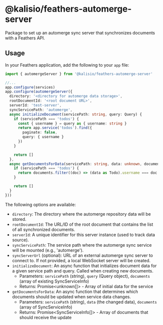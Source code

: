 # @kalisio/feathers-automerge-server

Package to set up an automerge sync server that synchronizes documents with a Feathers API.

## Usage

In your Feathers application, add the following to your `app` file:

```ts
import { automergeServer } from '@kalisio/feathers-automerge-server'

//...
app.configure(services)
app.configure(automergeServer({
  directory: '<directory for automerge data storage>',
  rootDocumentId: '<root document URL>',
  serverId: 'test-server',
  syncServicePath: 'automerge',
  async initializeDocument(servicePath: string, query: Query) {
    if (servicePath === 'todos') {
      const { username } = query as { username: string }
      return app.service('todos').find({
        paginate: false,
        query: { username }
      })
    }

    return []
  },
  async getDocumentsForData(servicePath: string, data: unknown, documents: SyncServiceInfo[]) {
    if (servicePath === 'todos') {
      return documents.filter((doc) => (data as Todo).username === doc.query.username)
    }

    return []
  }
}))
```

The following options are available:

- `directory`: The directory where the automerge repository data will be stored.
- `rootDocumentId`: The URL/ID of the root document that contains the list of all synchronized documents.
- `serverId`: A unique identifier for this server instance (used to track data source).
- `syncServicePath`: The service path where the automerge sync service will be mounted (e.g., 'automerge').
- `syncServerUrl` (optional): URL of an external automerge sync server to connect to. If not provided, a local WebSocket server will be created.
- `initializeDocument`: An async function that initializes document data for a given service path and query. Called when creating new documents.
  - Parameters: `servicePath` (string), `query` (Query object), `documents` (array of existing SyncServiceInfo)
  - Returns: Promise<unknown[]> - Array of initial data for the service
- `getDocumentsForData`: An async function that determines which documents should be updated when service data changes.
  - Parameters: `servicePath` (string), `data` (the changed data), `documents` (array of SyncServiceInfo)
  - Returns: Promise<SyncServiceInfo[]> - Array of documents that should receive the update
